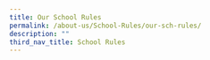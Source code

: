 ```yaml
---
title: Our School Rules
permalink: /about-us/School-Rules/our-sch-rules/
description: ""
third_nav_title: School Rules
---
```

